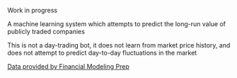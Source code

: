 Work in progress

A machine learning system which attempts to predict the long-run value of publicly traded companies

This is not a day-trading bot, it does not learn from market price history, and does not attempt to predict day-to-day fluctuations in the market

[Data provided by Financial Modeling Prep](https://financialmodelingprep.com/developer/docs/)